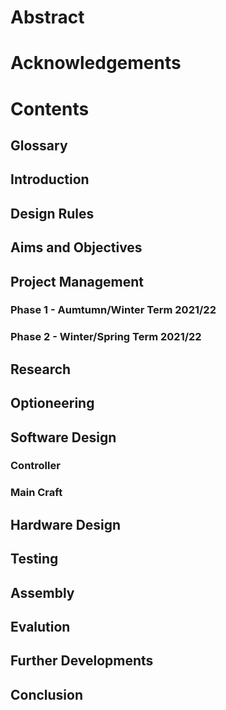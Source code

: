 # Abstract
# Acknowledgements
# Contents
## Glossary
## Introduction
## Design Rules
## Aims and Objectives
## Project Management
### Phase 1 - Aumtumn/Winter Term 2021/22
### Phase 2 - Winter/Spring Term 2021/22
## Research
## Optioneering
## Software Design
### Controller
### Main Craft
## Hardware Design
## Testing
## Assembly
## Evalution
## Further Developments 
## Conclusion
